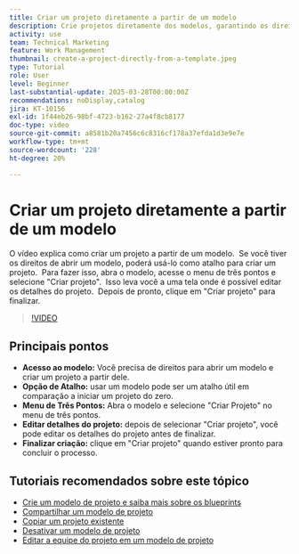 ```yaml
---
title: Criar um projeto diretamente a partir de um modelo
description: Crie projetos diretamente dos modelos, garantindo os direitos de acesso, usando o menu de três pontos para selecionar "Criar projeto", editando os detalhes do projeto conforme necessário e finalizando o processo para obter uma alternativa de configuração eficiente.
activity: use
team: Technical Marketing
feature: Work Management
thumbnail: create-a-project-directly-from-a-template.jpeg
type: Tutorial
role: User
level: Beginner
last-substantial-update: 2025-03-28T00:00:00Z
recommendations: noDisplay,catalog
jira: KT-10156
exl-id: 1f44eb26-98bf-4723-b162-27a4f8cb8177
doc-type: video
source-git-commit: a8581b20a7456c6c8316cf178a37efda1d3e9e7e
workflow-type: tm+mt
source-wordcount: '228'
ht-degree: 20%

---
```


# Criar um projeto diretamente a partir de um modelo

O vídeo explica como criar um projeto a partir de um modelo. &#x200B; Se você tiver os direitos de abrir um modelo, poderá usá-lo como atalho para criar um projeto. &#x200B; Para fazer isso, abra o modelo, acesse o menu de três pontos e selecione &quot;Criar projeto&quot;. &#x200B; Isso leva você a uma tela onde é possível editar os detalhes do projeto. &#x200B; Depois de pronto, clique em &quot;Criar projeto&quot; para finalizar. &#x200B;

>[!VIDEO](https://video.tv.adobe.com/v/3456018/?quality=12&learn=on&enablevpops&captions=por_br)

## Principais pontos

* **Acesso ao modelo:** Você precisa de direitos para abrir um modelo e criar um projeto a partir dele. &#x200B;
* **Opção de Atalho:** usar um modelo pode ser um atalho útil em comparação a iniciar um projeto do zero. &#x200B;
* **Menu de Três Pontos:** Abra o modelo e selecione &quot;Criar Projeto&quot; no menu de três pontos. &#x200B;
* **Editar detalhes do projeto:** depois de selecionar &quot;Criar projeto&quot;, você pode editar os detalhes do projeto antes de finalizar. &#x200B;
* **Finalizar criação:** clique em &quot;Criar projeto&quot; quando estiver pronto para concluir o processo. &#x200B;


## Tutoriais recomendados sobre este tópico

* [Crie um modelo de projeto e saiba mais sobre os blueprints](/help/manage-work/create-and-manage-project-templates/create-a-project-template.md)
* [Compartilhar um modelo de projeto](/help/manage-work/create-and-manage-project-templates/share-a-project-template.md)
* [Copiar um projeto existente](/help/manage-work/manage-projects/copy-an-existing-project.md)
* [Desativar um modelo de projeto](/help/manage-work/create-and-manage-project-templates/deactivate-a-project-template.md)
* [Editar a equipe do projeto em um modelo de projeto](/help/manage-work/create-and-manage-project-templates/edit-the-project-team-in-a-project-template.md)
